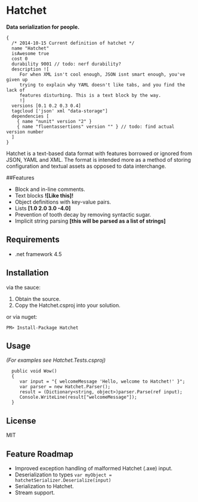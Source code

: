 Hatchet
=======

**Data serialization for people.**

```
{
  /* 2014-10-15 Current definition of hatchet */
  name "Hatchet"
  isAwesome true
  cost 0
  durability 9001 // todo: nerf durability?
  description ![
     For when XML isn't cool enough, JSON isnt smart enough, you've given up
     trying to explain why YAML doesn't like tabs, and you find the lack of
     features disturbing. This is a text block by the way.
     !]
  versions [0.1 0.2 0.3 0.4]
  tagcloud ['json' xml "data-storage"]
  dependencies [
    { name "nunit" version "2" }
    { name "fluentassertions" version "" } // todo: find actual version number
  ]
}

```

Hatchet is a text-based data format with features borrowed or ignored from JSON, YAML and XML. The format is intended more as a method of storing configuration and textual assets as opposed to data interchange.

##Features

  - Block and in-line comments.
  - Text blocks **![Like this]!**
  - Object definitions with key-value pairs.
  - Lists **[1.0 2.0 3.0 -4.0]**
  - Prevention of tooth decay by removing syntactic sugar.
  - Implicit string parsing **[this will be parsed as a list of strings]**

## Requirements

  - .net framework 4.5

## Installation

via the sauce:

  1. Obtain the source.
  2. Copy the Hatchet.csproj into your solution.
  
or via nuget:

```
PM> Install-Package Hatchet
```

## Usage

  *(For examples see Hatchet.Tests.csproj)*
  
```
  public void Wow()
  {
     var input = "{ welcomeMessage 'Hello, welcome to Hatchet!' }";
     var parser = new Hatchet.Parser();
     result = (Dictionary<string, object>)parser.Parse(ref input);
     Console.WriteLine(result["welcomeMessage"]);
  }
```

## License

MIT

## Feature Roadmap

  * Improved exception handling of malformed Hatchet (.axe) input.
  * Deserialization to types ``` var myObject = hatchetSerializer.Deserialize(input) ```
  * Serialization to Hatchet.
  * Stream support.
